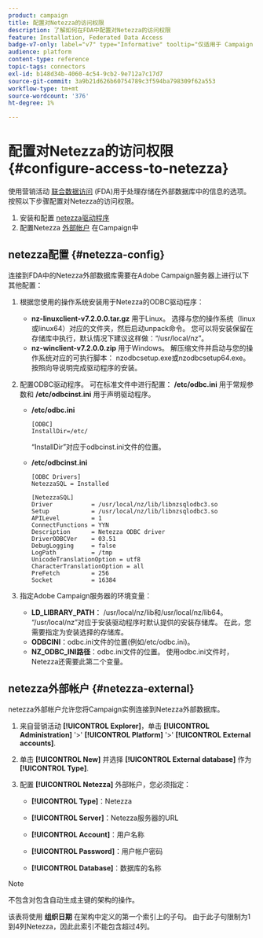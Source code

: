 ```yaml
---
product: campaign
title: 配置对Netezza的访问权限
description: 了解如何在FDA中配置对Netezza的访问权限
feature: Installation, Federated Data Access
badge-v7-only: label="v7" type="Informative" tooltip="仅适用于 Campaign Classic v7"
audience: platform
content-type: reference
topic-tags: connectors
exl-id: b148d34b-4060-4c54-9cb2-9e712a7c17d7
source-git-commit: 3a9b21d626b60754789c3f594ba798309f62a553
workflow-type: tm+mt
source-wordcount: '376'
ht-degree: 1%

---
```


# 配置对Netezza的访问权限 {#configure-access-to-netezza}



使用营销活动 [联合数据访问](../../installation/using/about-fda.md) (FDA)用于处理存储在外部数据库中的信息的选项。 按照以下步骤配置对Netezza的访问权限。

1. 安装和配置 [netezza驱动程序](#netezza-config)
1. 配置Netezza [外部帐户](#netezza-external) 在Campaign中

## netezza配置 {#netezza-config}

连接到FDA中的Netezza外部数据库需要在Adobe Campaign服务器上进行以下其他配置：

1. 根据您使用的操作系统安装用于Netezza的ODBC驱动程序：

   * **nz-linuxclient-v7.2.0.0.tar.gz** 用于Linux。 选择与您的操作系统（linux或linux64）对应的文件夹，然后启动unpack命令。 您可以将安装保留在存储库中执行，默认情况下建议这样做：“/usr/local/nz”。
   * **nz-winclient-v7.2.0.0.zip** 用于Windows。 解压缩文件并启动与您的操作系统对应的可执行脚本： nzodbcsetup.exe或nzodbcsetup64.exe。 按照向导说明完成驱动程序的安装。

1. 配置ODBC驱动程序。 可在标准文件中进行配置： **/etc/odbc.ini** 用于常规参数和 **/etc/odbcinst.ini** 用于声明驱动程序。

   * **/etc/odbc.ini**

     ```
     [ODBC]
     InstallDir=/etc/
     ```

     “InstallDir”对应于odbcinst.ini文件的位置。

   * **/etc/odbcinst.ini**

     ```
     [ODBC Drivers]
     NetezzaSQL = Installed
     
     [NetezzaSQL]
     Driver           = /usr/local/nz/lib/libnzsqlodbc3.so
     Setup            = /usr/local/nz/lib/libnzsqlodbc3.so
     APILevel         = 1
     ConnectFunctions = YYN
     Description      = Netezza ODBC driver
     DriverODBCVer    = 03.51
     DebugLogging     = false
     LogPath          = /tmp
     UnicodeTranslationOption = utf8
     CharacterTranslationOption = all
     PreFetch         = 256
     Socket           = 16384
     ```

1. 指定Adobe Campaign服务器的环境变量：

   * **LD_LIBRARY_PATH**： /usr/local/nz/lib和/usr/local/nz/lib64。 “/usr/local/nz”对应于安装驱动程序时默认提供的安装存储库。 在此，您需要指定为安装选择的存储库。
   * **ODBCINI**：odbc.ini文件的位置(例如/etc/odbc.ini)。
   * **NZ_ODBC_INI路径**：odbc.ini文件的位置。 使用odbc.ini文件时，Netezza还需要此第二个变量。

## netezza外部帐户 {#netezza-external}

netezza外部帐户允许您将Campaign实例连接到Netezza外部数据库。

1. 来自营销活动 **[!UICONTROL Explorer]**，单击 **[!UICONTROL Administration]** &#39;>&#39; **[!UICONTROL Platform]** &#39;>&#39; **[!UICONTROL External accounts]**.

1. 单击 **[!UICONTROL New]** 并选择 **[!UICONTROL External database]** 作为 **[!UICONTROL Type]**.

1. 配置 **[!UICONTROL Netezza]** 外部帐户，您必须指定：

   * **[!UICONTROL Type]**：Netezza

   * **[!UICONTROL Server]**：Netezza服务器的URL

   * **[!UICONTROL Account]**：用户名称

   * **[!UICONTROL Password]**：用户帐户密码

   * **[!UICONTROL Database]**：数据库的名称

>[!NOTE]
>
>不包含对包含自动生成主键的架构的操作。
>
>该表将使用 **组织日期** 在架构中定义的第一个索引上的子句。 由于此子句限制为1到4列Netezza，因此此索引不能包含超过4列。
